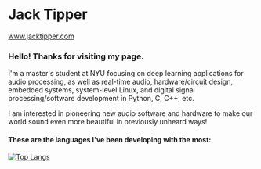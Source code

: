 # Jack Tipper
www.jacktipper.com

### Hello! Thanks for visiting my page.
I'm a master's student at NYU focusing on deep learning applications for audio processing, as well as real-time audio, hardware/circuit design, embedded systems, system-level Linux, and digital signal processing/software development in Python, C, C++, etc. 

I am interested in pioneering new audio software and hardware to make our world sound even more beautiful in previously unheard ways!


#### These are the languages I've been developing with the most:
[![Top Langs](https://github-readme-stats.vercel.app/api/top-langs/?username=jacktipper&langs_count=8)](https://github.com/jacktipper/github-readme-stats)


<!--
**jacktipper/jacktipper** is a ✨ _special_ ✨ repository because its `README.md` (this file) appears on your GitHub profile.

Here are some ideas to get you started:

- 🔭 I’m currently working on ...
- 🌱 I’m currently learning ...
- 👯 I’m looking to collaborate on ...
- 🤔 I’m looking for help with ...
- 💬 Ask me about ...
- 📫 How to reach me: ...
- 😄 Pronouns: ...
- ⚡ Fun fact: ...
-->
